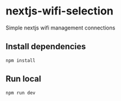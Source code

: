 # nextjs-wifi-selection
Simple nextjs wifi management connections

## Install dependencies

`npm install`

## Run local

`npm run dev`

